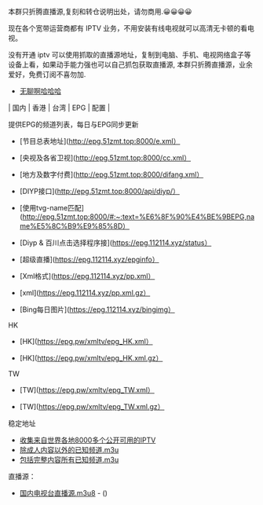 本群只折腾直播源,复刻和转仓说明出处，请勿商用.😀😀😀😀

现在各个宽带运营商都有 IPTV 业务，不用安装有线电视就可以高清无卡顿的看电视。

没有开通 iptv 可以使用抓取的直播源地址，复制到电脑、手机、电视网络盒子等设备上看，如果动手能力强也可以自己抓包获取直播源, 本群只折腾直播源，业余爱好，免费订阅不喜勿加.

- [无聊啊哈哈哈](https://jq.qq.com/?_wv=1027&k=0C7nTzpv)


| 国内 | 香港 | 台湾 | EPG | 配置 |



提供EPG的频道列表，每日与EPG同步更新

- [节目总表地址](http://epg.51zmt.top:8000/e.xml）

- [央视及各省卫视](http://epg.51zmt.top:8000/cc.xml）

 - [地方及数字付费](http://epg.51zmt.top:8000/difang.xml）

- [DIYP接口](http://epg.51zmt.top:8000/api/diyp/）


- [使用tvg-name匹配](http://epg.51zmt.top:8000/#:~:text=%E6%8F%90%E4%BE%9BEPG,name%E5%8C%B9%E9%85%8D）


- [Diyp & 百川点击选择程序接](https://epg.112114.xyz/status）  

- [超级直播](https://epg.112114.xyz/epginfo）

- [Xml格式](https://epg.112114.xyz/pp.xml）

- [xml](https://epg.112114.xyz/pp.xml.gz）

- [Bing每日图片](https://epg.112114.xyz/bingimg）




HK 


- [HK](https://epg.pw/xmltv/epg_HK.xml）

- [HK](https://epg.pw/xmltv/epg_HK.xml.gz）



TW 

- [TW](https://epg.pw/xmltv/epg_TW.xml）

- [TW](https://epg.pw/xmltv/epg_TW.xml.gz）




稳定地址

- [收集来自世界各地8000多个公开可用的IPTV](https://github.com/iptv-org/iptv)
- [除成人内容以外的已知频道.m3u](https://iptv-org.github.io/iptv/index.m3u)
- [包括完整内容所有已知频道.m3u](https://iptv-org.github.io/iptv/index.nsfw.m3u)

直播源：
- [国内电视台直播源.m3u8](/国内电视台2023.m3u8) - ()

